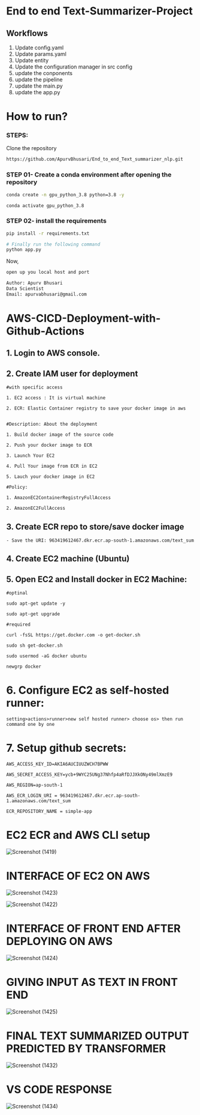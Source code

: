 # End to end Text-Summarizer-Project

## Workflows

1. Update config.yaml
2. Update params.yaml
3. Update entity
4. Update the configuration manager in src config
5. update the conponents
6. update the pipeline
7. update the main.py
8. update the app.py


# How to run?
### STEPS:

Clone the repository

```bash
https://github.com/ApurvBhusari/End_to_end_Text_summarizer_nlp.git
```
### STEP 01- Create a conda environment after opening the repository

```bash
conda create -n gpu_python_3.8 python=3.8 -y
```

```bash
conda activate gpu_python_3.8
```


### STEP 02- install the requirements
```bash
pip install -r requirements.txt
```


```bash
# Finally run the following command
python app.py
```

Now,
```bash
open up you local host and port
```


```bash
Author: Apurv Bhusari
Data Scientist
Email: apurvabhusari@gmail.com

```



# AWS-CICD-Deployment-with-Github-Actions

## 1. Login to AWS console.

## 2. Create IAM user for deployment

	#with specific access

	1. EC2 access : It is virtual machine

	2. ECR: Elastic Container registry to save your docker image in aws


	#Description: About the deployment

	1. Build docker image of the source code

	2. Push your docker image to ECR

	3. Launch Your EC2 

	4. Pull Your image from ECR in EC2

	5. Lauch your docker image in EC2

	#Policy:

	1. AmazonEC2ContainerRegistryFullAccess

	2. AmazonEC2FullAccess

	
## 3. Create ECR repo to store/save docker image
    - Save the URI: 963419612467.dkr.ecr.ap-south-1.amazonaws.com/text_sum

	
## 4. Create EC2 machine (Ubuntu) 

## 5. Open EC2 and Install docker in EC2 Machine:
	
	
	#optinal

	sudo apt-get update -y

	sudo apt-get upgrade
	
	#required

	curl -fsSL https://get.docker.com -o get-docker.sh

	sudo sh get-docker.sh

	sudo usermod -aG docker ubuntu

	newgrp docker
	
# 6. Configure EC2 as self-hosted runner:
    setting>actions>runner>new self hosted runner> choose os> then run command one by one


# 7. Setup github secrets:

    AWS_ACCESS_KEY_ID=AKIA6AUCIUUZWCH7BPWW

    AWS_SECRET_ACCESS_KEY=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

    AWS_REGION=ap-south-1

    AWS_ECR_LOGIN_URI = 963419612467.dkr.ecr.ap-south-1.amazonaws.com/text_sum

    ECR_REPOSITORY_NAME = simple-app

# EC2 ECR and AWS CLI setup 
![Screenshot (1419)](https://github.com/ApurvBhusari/End_to_end_Text_summarizer_nlp/assets/80256026/bb159c6b-064c-4246-bd27-6ca345d4d7c4)

# INTERFACE OF EC2 ON AWS
![Screenshot (1423)](https://github.com/ApurvBhusari/End_to_end_Text_summarizer_nlp/assets/80256026/211e70a7-b4ad-4e8d-a389-c49edf71baab)

![Screenshot (1422)](https://github.com/ApurvBhusari/End_to_end_Text_summarizer_nlp/assets/80256026/f3f63506-0b27-4f58-a7ae-474986f43ff2)

# INTERFACE OF FRONT END AFTER DEPLOYING ON AWS
![Screenshot (1424)](https://github.com/ApurvBhusari/End_to_end_Text_summarizer_nlp/assets/80256026/0294dc25-6ebf-4059-ac56-fda0b80fac0b)

# GIVING INPUT AS TEXT IN FRONT END
![Screenshot (1425)](https://github.com/ApurvBhusari/End_to_end_Text_summarizer_nlp/assets/80256026/13ecd3ad-2d67-4878-a194-d5768249cb2b)

# FINAL TEXT SUMMARIZED OUTPUT PREDICTED BY TRANSFORMER
![Screenshot (1432)](https://github.com/ApurvBhusari/End_to_end_Text_summarizer_nlp/assets/80256026/1bdd7161-0c7f-480c-ba07-73f4a4e2c485)

# VS CODE RESPONSE 
![Screenshot (1434)](https://github.com/ApurvBhusari/End_to_end_Text_summarizer_nlp/assets/80256026/387508f9-9c2b-4fa8-bbf2-c3dc1b9c2c05)


